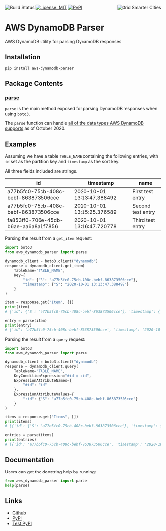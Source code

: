 [<img align="right" alt="Grid Smarter Cities" src="https://s3.eu-west-2.amazonaws.com/open-source-resources/grid_smarter_cities_small.png">](https://www.gridsmartercities.com/)

![Build Status](https://codebuild.eu-west-2.amazonaws.com/badges?uuid=eyJlbmNyeXB0ZWREYXRhIjoiZGdTRFhHdng1Mks0THRaT2VkR3JYaWpOWGlwNjYvVGVYWUNoZGp6VW9MZDRMZ1I0WDFVNFJ0cHBORkJJVSswMWQ1VkxISGNFR1dWTElrWThDTVBldjUwPSIsIml2UGFyYW1ldGVyU3BlYyI6IlFMS1V1K0F5a1BHRTZlN0IiLCJtYXRlcmlhbFNldFNlcmlhbCI6MX0%3D&branch=master)
[![License: MIT](https://img.shields.io/badge/License-MIT-brightgreen.svg)](https://opensource.org/licenses/MIT)
[![PyPI](https://img.shields.io/pypi/v/aws-dynamodb-parser.svg?color=brightgreen)](https://pypi.org/project/aws-dynamodb-parser/)

# AWS DynamoDB Parser

AWS DynamoDB utility for parsing DynamoDB responses

## Installation
```
pip install aws-dynamodb-parser
```

## Package Contents
### [parse](https://github.com/gridsmartercities/aws-dynamodb-parser/blob/master/aws_dynamodb_parser/utils.py#L4)
`parse` is the main method exposed for parsing DynamoDB responses when using `boto3`.

The `parse` function can handle [all of the data types AWS DynamoDB supports](https://boto3.amazonaws.com/v1/documentation/api/latest/_modules/boto3/dynamodb/types.html) as of October 2020.

## Examples
Assuming we have a table `TABLE_NAME` containing the following entries, with `id` set as the partition key and `timestamp` as the sort key.

All three fields included are strings.

|id                                  |timestamp                 |name             |
|------------------------------------|--------------------------|-----------------|
|a77b5fc0-75cb-408c-bebf-863873506cce|2020-10-01 13:13:47.388492|First test entry |
|a77b5fc0-75cb-408c-bebf-863873506cce|2020-10-01 13:15:25.376589|Second test entry|
|fa853ff0-706e-45db-b6ae-aa6a8a1f7856|2020-10-01 13:16:47.720778|Third test entry |


Parsing the result from a `get_item` request:

```py
import boto3
from aws_dynamodb_parser import parse

dynamodb_client = boto3.client("dynamodb")
response = dynamodb_client.get_item(
    TableName="TABLE_NAME",
    Key={
        "id": {"S": "a77b5fc0-75cb-408c-bebf-863873506cce"},
        "timestamp": {"S": "2020-10-01 13:13:47.388492"}
    }
)

item = response.get("Item", {})
print(item)
# {'id': {'S': 'a77b5fc0-75cb-408c-bebf-863873506cce'}, 'timestamp': {'S': '2020-10-01 13:13:47.388492'}, 'name': {'S': 'First test entry'}}

entry = parse(item)
print(entry)
# {'id': 'a77b5fc0-75cb-408c-bebf-863873506cce', 'timestamp': '2020-10-01 13:13:47.388492', 'name': 'First test entry'}
```

Parsing the result from a `query` request:

```py
import boto3
from aws_dynamodb_parser import parse

dynamodb_client = boto3.client("dynamodb")
response = dynamodb_client.query(
    TableName="TABLE_NAME",
    KeyConditionExpression="#id = :id",
    ExpressionAttributeNames={
        "#id": "id"
    },
    ExpressionAttributeValues={
        ":id": {"S": "a77b5fc0-75cb-408c-bebf-863873506cce"}
    }
)

items = response.get("Items", [])
print(items)
# [{'id': {'S': 'a77b5fc0-75cb-408c-bebf-863873506cce'}, 'timestamp': {'S': '2020-10-01 13:13:47.388492'}, 'name': {'S': 'First test entry'}}, {'id': {'S': 'a77b5fc0-75cb-408c-bebf-863873506cce'}, 'timestamp': {'S': '2020-10-01 13:15:25.376589'}, 'name': {'S': 'Second test entry'}}]

entries = parse(items)
print(entries)
# [{'id': 'a77b5fc0-75cb-408c-bebf-863873506cce', 'timestamp': '2020-10-01 13:13:47.388492, 'name': 'First test entry'}, {'id': 'a77b5fc0-75cb-408c-bebf-863873506cce', 'timestamp': '2020-10-01 13:15:25.376589', 'name': 'Second test entry'}]
```

## Documentation
Users can get the docstring help by running:
```py
from aws_dynamodb_parser import parse
help(parse)
```

## Links
- [Github](https://github.com/gridsmartercities/aws-dynamodb-parser)
- [PyPI](https://pypi.org/project/aws-dynamodb-parser/)
- [Test PyPI](https://test.pypi.org/project/aws-dynamodb-parser/)